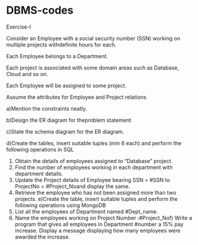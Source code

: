 # DBMS-codes
Exercise-I

Consider an Employee with a social security number (SSN) working on multiple projects withdefinite hours for each.

Each Employee belongs to a Department. 

Each project is associated with some domain areas such as Database, Cloud and so on. 

Each Employee will be assigned to some project.

Assume the attributes for Employee and Project relations.

a)Mention the constraints neatly.

b)Design the ER diagram for theproblem statement

c)State the schema diagram for the ER diagram.

d)Create the tables, insert suitable tuples (min 6 each) and perform the following operations in SQL

1. Obtain the details of employees assigned to “Database” project.
2. Find the number of employees working in each department with department details.
3. Update the Project details of Employee bearing SSN = #SSN to ProjectNo = #Project_Noand display the same.
4. Retrieve the employee who has not been assigned more than two projects.
e)Create the table, insert suitable tuples and perform the following operations using MongoDB
1. List all the employees of Department named #Dept_name.
2. Name the employees working on Project Number :#Project_Nof)
Write a program that gives all employees in Department #number a 15% pay increase. 
Display a message displaying how many employees were awarded the increase.
